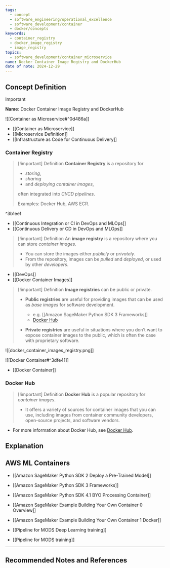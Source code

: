 ```yaml
---
tags:
  - concept
  - software_engineering/operational_excellence
  - software_development/container
  - docker/concepts
keywords:
  - container_registry
  - docker_image_registry
  - image_registry
topics:
  - software_development/container_microservice
name: Docker Container Image Registry and DockerHub
date of note: 2024-12-29
---
```


## Concept Definition

>[!important]
>**Name**: Docker Container Image Registry and DockerHub

![[Container as Microservice#^0d486a]]

- [[Container as Microservice]]
- [[Microservice Definition]]
- [[Infrastructure as Code for Continuous Delivery]]

### Container Registry

>[!important] Definition
>**Container Registry** is a repository for 
>- *storing*, 
>- *sharing* 
>- and *deploying container images*, 
>
>often integrated into *CI/CD pipelines*. 
>
>Examples: Docker Hub, AWS ECR.

^3b1eef

- [[Continuous Integration or CI in DevOps and MLOps]]
- [[Continuous Delivery or CD in DevOps and MLOps]]

>[!important] Definition
>An **image registry** is a repository where you can store *container images*. 
>- You can store the images either *publicly* or *privately*. 
>- From the repository, images can be *pulled* and *deployed*, or used by other *developers*.

- [[DevOps]]
- [[Docker Container Images]]

>[!important] Definition
>**Image registries** can be public or private. 
> 
> - **Public registries** are useful for providing images that can be used as *base images* for software development. 
> 	- e.g. [[Amazon SageMaker Python SDK 3 Frameworks]]
> 	- [Docker Hub](https://hub.docker.com/)
> 
> - **Private registries** are useful in situations where you don’t want to expose container images to the public, which is often the case with proprietary software.


![[docker_container_images_registry.png]]

![[Docker Container#^3dfe41]]

- [[Docker Container]]

### Docker Hub

>[!important] Definition
>**Docker Hub** is a popular repository for *container images*. 
>- It offers a variety of sources for container images that you can use, including images from container community developers, open-source projects, and software vendors. 

- For more information about Docker Hub, see [Docker Hub](https://www.docker.com/products/docker-hub/).



## Explanation



## AWS ML Containers

- [[Amazon SageMaker Python SDK 2 Deploy a Pre-Trained Model]]
- [[Amazon SageMaker Python SDK 3 Frameworks]]
- [[Amazon SageMaker Python SDK 4.1 BYO Processing Container]]
- [[Amazon SageMaker Example Building Your Own Container 0 Overview]]
- [[Amazon SageMaker Example Building Your Own Container 1 Docker]]

- [[Pipeline for MODS Deep Learning training]]
- [[Pipeline for MODS training]]



-----------
##  Recommended Notes and References

